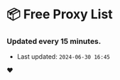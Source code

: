 # :package: Free Proxy List
### Updated every 15 minutes.

- Last updated: `2024-06-30 16:45`

:heart:
